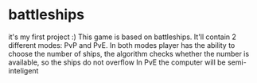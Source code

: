 # battleships


it's my first project :)
This game is based on battleships. It'll contain 2 different modes: PvP and PvE.
In both modes player has the ability to choose the number of ships, the algorithm checks whether the number is available, so the ships do not overflow
In PvE the computer will be semi-inteligent
